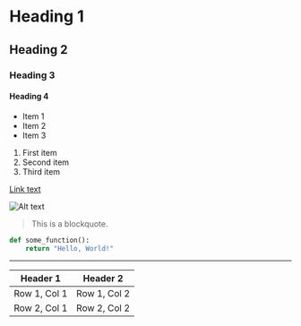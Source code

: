 # Heading 1

## Heading 2

### Heading 3

#### Heading 4

- Item 1
- Item 2
- Item 3

1. First item
2. Second item
3. Third item

[Link text](https://www.example.com)

![Alt text](image-url.png)

> This is a blockquote.

```python
def some_function():
    return "Hello, World!"
```

---

| Header 1     | Header 2     |
| ------------ | ------------ |
| Row 1, Col 1 | Row 1, Col 2 |
| Row 2, Col 1 | Row 2, Col 2 |
